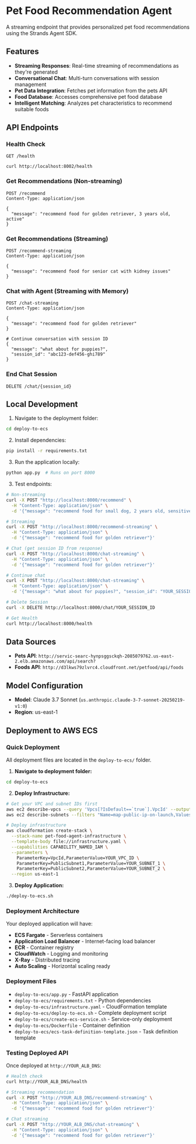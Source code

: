 # Pet Food Recommendation Agent

A streaming endpoint that provides personalized pet food recommendations using the Strands Agent SDK.

## Features

- **Streaming Responses**: Real-time streaming of recommendations as they're generated
- **Conversational Chat**: Multi-turn conversations with session management
- **Pet Data Integration**: Fetches pet information from the pets API
- **Food Database**: Accesses comprehensive pet food database
- **Intelligent Matching**: Analyzes pet characteristics to recommend suitable foods

## API Endpoints

### Health Check
```
GET /health
```

```
curl http://localhost:8002/health
```

### Get Recommendations (Non-streaming)
```
POST /recommend
Content-Type: application/json

{
  "message": "recommend food for golden retriever, 3 years old, active"
}
```

### Get Recommendations (Streaming)
```
POST /recommend-streaming
Content-Type: application/json

{
  "message": "recommend food for senior cat with kidney issues"
}
```

### Chat with Agent (Streaming with Memory)
```
POST /chat-streaming
Content-Type: application/json

{
  "message": "recommend food for golden retriever"
}

# Continue conversation with session ID
{
  "message": "what about for puppies?",
  "session_id": "abc123-def456-ghi789"
}
```

### End Chat Session
```
DELETE /chat/{session_id}
```

## Local Development

1. Navigate to the deployment folder:
```bash
cd deploy-to-ecs
```

2. Install dependencies:
```bash
pip install -r requirements.txt
```

3. Run the application locally:
```bash
python app.py  # Runs on port 8000
```

3. Test endpoints:
```bash
# Non-streaming
curl -X POST "http://localhost:8000/recommend" \
  -H "Content-Type: application/json" \
  -d '{"message": "recommend food for small dog, 2 years old, sensitive stomach"}'

# Streaming
curl -X POST "http://localhost:8000/recommend-streaming" \
  -H "Content-Type: application/json" \
  -d '{"message": "recommend food for golden retriever"}'

# Chat (get session ID from response)
curl -X POST "http://localhost:8000/chat-streaming" \
  -H "Content-Type: application/json" \
  -d '{"message": "recommend food for golden retriever"}'

# Continue chat
curl -X POST "http://localhost:8000/chat-streaming" \
  -H "Content-Type: application/json" \
  -d '{"message": "what about for puppies?", "session_id": "YOUR_SESSION_ID"}'

# Delete Session
curl -X DELETE http://localhost:8000/chat/YOUR_SESSION_ID

# Get Health
curl http://localhost:8000/health
```

## Data Sources

- **Pets API**: `http://servic-searc-hynpsggsckqh-2085079762.us-east-2.elb.amazonaws.com/api/search?`
- **Foods API**: `http://d3lkws79zlvrc4.cloudfront.net/petfood/api/foods`

## Model Configuration

- **Model**: Claude 3.7 Sonnet (`us.anthropic.claude-3-7-sonnet-20250219-v1:0`)
- **Region**: us-east-1

## Deployment to AWS ECS

### Quick Deployment

All deployment files are located in the `deploy-to-ecs/` folder.

1. **Navigate to deployment folder:**
```bash
cd deploy-to-ecs
```

2. **Deploy Infrastructure:**
```bash
# Get your VPC and subnet IDs first
aws ec2 describe-vpcs --query 'Vpcs[?IsDefault==`true`].VpcId' --output text
aws ec2 describe-subnets --filters "Name=map-public-ip-on-launch,Values=true" --query 'Subnets[*].[SubnetId,AvailabilityZone]' --output table

# Deploy infrastructure
aws cloudformation create-stack \
  --stack-name pet-food-agent-infrastructure \
  --template-body file://infrastructure.yaml \
  --capabilities CAPABILITY_NAMED_IAM \
  --parameters \
    ParameterKey=VpcId,ParameterValue=YOUR_VPC_ID \
    ParameterKey=PublicSubnet1,ParameterValue=YOUR_SUBNET_1 \
    ParameterKey=PublicSubnet2,ParameterValue=YOUR_SUBNET_2 \
  --region us-east-1
```

3. **Deploy Application:**
```bash
./deploy-to-ecs.sh
```

### Deployment Architecture

Your deployed application will have:
- **ECS Fargate** - Serverless containers
- **Application Load Balancer** - Internet-facing load balancer  
- **ECR** - Container registry
- **CloudWatch** - Logging and monitoring
- **X-Ray** - Distributed tracing
- **Auto Scaling** - Horizontal scaling ready

### Deployment Files

- `deploy-to-ecs/app.py` - FastAPI application
- `deploy-to-ecs/requirements.txt` - Python dependencies
- `deploy-to-ecs/infrastructure.yaml` - CloudFormation template
- `deploy-to-ecs/deploy-to-ecs.sh` - Complete deployment script
- `deploy-to-ecs/create-ecs-service.sh` - Service-only deployment
- `deploy-to-ecs/Dockerfile` - Container definition
- `deploy-to-ecs/ecs-task-definition-template.json` - Task definition template

### Testing Deployed API

Once deployed at `http://YOUR_ALB_DNS`:

```bash
# Health check
curl http://YOUR_ALB_DNS/health

# Streaming recommendation
curl -X POST "http://YOUR_ALB_DNS/recommend-streaming" \
  -H "Content-Type: application/json" \
  -d '{"message": "recommend food for golden retriever"}'

# Chat streaming
curl -X POST "http://YOUR_ALB_DNS/chat-streaming" \
  -H "Content-Type: application/json" \
  -d '{"message": "recommend food for golden retriever"}'
```